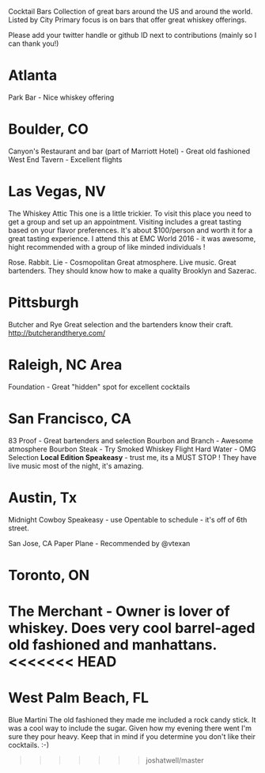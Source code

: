 Cocktail Bars
Collection of great bars around the US and around the world. Listed by City
Primary focus is on bars that offer great whiskey offerings.

Please add your twitter handle or github ID next to contributions (mainly so I can thank you!)

# Atlanta
Park Bar - Nice whiskey offering

# Boulder, CO
Canyon's Restaurant and bar (part of Marriott Hotel) - Great old fashioned
West End Tavern - Excellent flights

# Las Vegas, NV

The Whiskey Attic
This one is a little trickier. To visit this place you need to get a group and set up an appointment. Visiting includes a great tasting based on your flavor preferences. It's about $100/person and worth it for a great tasting experience. I attend this at EMC World 2016 - it was awesome, hight recommended with a group of like minded individuals !  


Rose. Rabbit. Lie - Cosmopolitan
Great atmosphere. Live music. Great bartenders.
They should know how to make a quality Brooklyn and Sazerac.

# Pittsburgh
Butcher and Rye
Great selection and the bartenders know their craft.
http://butcherandtherye.com/

# Raleigh, NC Area
Foundation - Great "hidden" spot for excellent cocktails

# San Francisco, CA

83 Proof - Great bartenders and selection
Bourbon and Branch - Awesome atmosphere
Bourbon Steak - Try Smoked Whiskey Flight
Hard Water - OMG Selection
**Local Edition Speakeasy** - trust me, its a MUST STOP !  They have live music most of the night, it's amazing.

# Austin, Tx
Midnight Cowboy Speakeasy - use Opentable to schedule - it's off of 6th street.

San Jose, CA
Paper Plane - Recommended by @vtexan

# Toronto, ON

The Merchant - Owner is lover of whiskey. Does very cool barrel-aged old fashioned and manhattans.
<<<<<<< HEAD
=======

# West Palm Beach, FL
Blue Martini
The old fashioned they made me included a rock candy stick. It was a cool way to include the sugar. Given how my evening there went I'm sure they pour heavy. Keep that in mind if you determine you don't like their cocktails. :-)

>>>>>>> joshatwell/master
